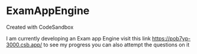 # ExamAppEngine
Created with CodeSandbox

I am currently developing an Exam app Engine
visit this link https://pob7yp-3000.csb.app/ to see my progress
you can also attempt the questions on it
